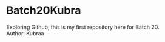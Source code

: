 # Batch20Kubra
Exploring Github, this is my first repository here for Batch 20.
<br>
Author: Kubraa
